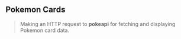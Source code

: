 ## Pokemon Cards
>Making an HTTP request to **pokeapi** for fetching and displaying Pokemon card data.